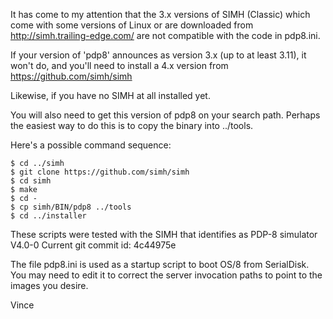 It has come to my attention that the 3.x versions of SIMH (Classic)
which come with some versions of Linux or are downloaded from
	http://simh.trailing-edge.com/
are not compatible with the code in pdp8.ini.

If your version of 'pdp8' announces as version 3.x (up to at least 3.11), it
won't do, and you'll need to install a 4.x version from 
	https://github.com/simh/simh

Likewise, if you have no SIMH at all installed yet.

You will also need to get this version of pdp8 on your search path.
Perhaps the easiest way to do this is to copy the binary into ../tools.

Here's a possible command sequence:

	$ cd ../simh
	$ git clone https://github.com/simh/simh
	$ cd simh
	$ make
	$ cd -
	$ cp simh/BIN/pdp8 ../tools
	$ cd ../installer

These scripts were tested with the SIMH that identifies as
	PDP-8 simulator V4.0-0 Current        git commit id: 4c44975e

The file pdp8.ini is used as a startup script to boot OS/8 from SerialDisk.
You may need to edit it to correct the server invocation paths to point to
the images you desire.

Vince
